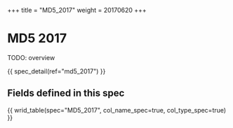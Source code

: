+++
title = "MD5_2017"
weight = 20170620
+++

MD5 2017
========

TODO: overview

{{ spec_detail(ref="md5_2017") }} 

## Fields defined in this spec

{{ wrid_table(spec="MD5_2017", col_name_spec=true, col_type_spec=true) }}

